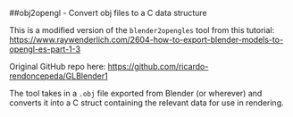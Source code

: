 ##obj2opengl - Convert obj files to a C data structure

This is a modified version of the `blender2opengles` tool from this tutorial: https://www.raywenderlich.com/2604-how-to-export-blender-models-to-opengl-es-part-1-3

Original GitHub repo here: https://github.com/ricardo-rendoncepeda/GLBlender1

The tool takes in a `.obj` file exported from Blender (or wherever) and converts it into a C struct containing the relevant data for use in rendering.